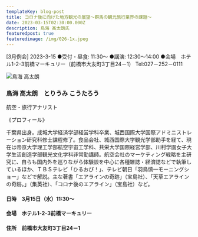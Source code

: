 ```yaml
---
templateKey: blog-post
title: コロナ後に向けた地方観光の展望～群馬の観光旅行業界の課題～
date: 2023-03-15T02:30:00.000Z
description: 鳥海 高太朗氏
featuredpost: true
featuredimage: /img/026-1x.jpeg
---
```

\[3月例会] 2023-3-15
●受付・昼食: 11:30〜
●講演: 12:30〜14:00
●会場　ホテル1-2-3前橋マーキュリー（前橋市大友町3丁目24－1）
Tel:027－252－0111

![鳥海 高太朗](/img/026-1x.jpeg "鳥海 高太朗　とりうみ こうたろう")

### 鳥海 高太朗　とりうみ こうたろう

航空・旅行アナリスト

《プロフィール》

千葉県出身。成城大学経済学部経営学科卒業、城西国際大学国際アドミニストレーション研究科修士課程修了。食品会社、城西国際大学観光学部助手を経て、現在は帝京大学理工学部航空宇宙工学科、共栄大学国際経営学部、川村学園女子大学生活創造学部観光文化学科非常勤講師。航空会社のマーケティング戦略を主研究に、自らも国内外を巡りながら体験談を中心に各種雑誌・経済誌などで執筆しているほか、ＴＢＳテレビ「ひるおび！」、テレビ朝日「羽鳥慎一モーニングショー」などで解説。主な著書「エアラインの奇跡」（宝島社）、「天草エアラインの奇跡。」（集英社）、「コロナ後のエアライン」（宝島社）など。

#### 日時　3月15日（水）11:30〜

#### 会場　ホテル1-2-3前橋マーキュリー

#### 住所　前橋市大友町3丁目24－1
